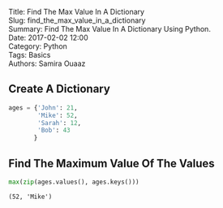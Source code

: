 Title: Find The Max Value In A Dictionary  
Slug: find_the_max_value_in_a_dictionary  
Summary: Find The Max Value In A Dictionary Using Python.  
Date: 2017-02-02 12:00  
Category: Python  
Tags: Basics  
Authors: Samira Ouaaz  

## Create A Dictionary


```python
ages = {'John': 21,
        'Mike': 52,
        'Sarah': 12,
        'Bob': 43
       }
```

## Find The Maximum Value Of The Values


```python
max(zip(ages.values(), ages.keys()))
```




    (52, 'Mike')
